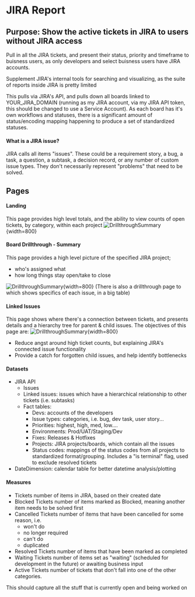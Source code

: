# JIRA Report
## Purpose: Show the active tickets in JIRA to users without JIRA access
Pull in all the JIRA tickets, and present their status, priority and timeframe to buisness users, as only developers and select buisness users have JIRA accounts. 

Supplement JIRA's internal tools for searching and visualizing, as the suite of reports inside JIRA is pretty limited

This pulls via JIRA's API, and pulls down all boards linked to YOUR_JIRA_DOMAIN (running as my JIRA account, via my JIRA API token, this should be changed to use a Service Account). As each board has it's own workflows and statuses, there is a significant amount of status/encoding mapping happening to produce a set of standardized statuses. 

#### What is a JIRA issue?
JIRA calls all items "issues". 
These could be a requirement story, a bug, a task, a question, a subtask, a decision record, or any number of custom issue types. They don't necessarily represent "problems" that need to be solved. 

## Pages
#### Landing
This page provides high level totals, and the ability to view counts of open tickets, by category, within each project
![DrillthroughSummary](\DashboardLanding.png){width=800}

#### Board Drillthrough - Summary
This page provides a high level picture of the specified JIRA project; 
- who's assigned what
- how long things stay open/take to close

![DrillthroughSummary](\Drillthrough.png){width=800}
(There is also a drillthrough page to which shows specifics of each issue, in a big table)

#### Linked Issues
This page shows where there's a connection between tickets, and presents details and a hierarchy tree for parent & child issues. 
The objectives of this page are:
![DrillthroughSummary](\LinkedIssues.png){width=800}
- Reduce angst around high ticket counts, but explaining JIRA's connected issue functionality
- Provide a catch for forgotten child issues, and help identify bottlenecks

#### Datasets
- JIRA API
    - Issues
    - Linked issues: issues which have a hierarchical relationship to other tickets (i.e. subtasks)
    - Fact tables:
        - Devs: accounts of the developers
        - Issue types: categories, i.e. bug, dev task, user story...
        - Priorities: highest, high, med, low....
        - Environments: Prod/UAT/Staging/Dev
        - Fixes: Releases & Hotfixes
        - Projects: JIRA projects/boards, which contain all the issues
        - Status codes: mappings of the status codes from all projects to standardized format/grouping. Includes a "is terminal" flag, used to exclude resolved tickets
- DateDimension: calendar table for better datetime analysis/plotting

#### Measures
- Tickets	number of items in JIRA, based on their created date
- Blocked Tickets	number of items marked as Blocked, meaning another item needs to be solved first
- Cancelled Tickets	number of items that have been cancelled for some reason, i.e. 
	- won't do
	- no longer required
	- can't do
	- duplicated
- Resolved Tickets	number of items that have been marked as completed
- Waiting Tickets	number of items set as "waiting" (scheduled for development in the future) or awaiting business input
- Active Tickets	number of tickets that don't fall into one of the other categories. 

This should capture all the stuff that is currently open and being worked on

